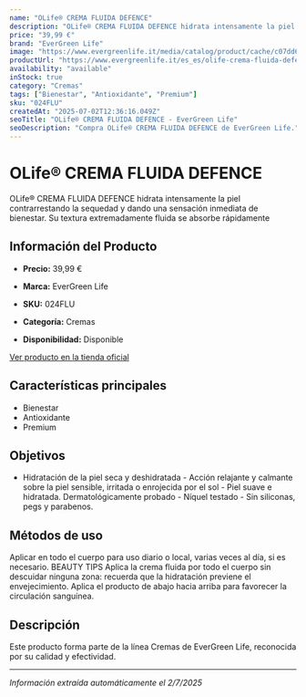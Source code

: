 ```yaml
---
name: "OLife® CREMA FLUIDA DEFENCE"
description: "OLife® CREMA FLUIDA DEFENCE hidrata intensamente la piel contrarrestando la sequedad y dando una sensación inmediata de bienestar. Su textura extremadamente fluida se absorbe rápidamente"
price: "39,99 €"
brand: "EverGreen Life"
image: "https://www.evergreenlife.it/media/catalog/product/cache/c07dd61d864357977e19899508bed4cf/s/k/sku-024flu.png"
productUrl: "https://www.evergreenlife.it/es_es/olife-crema-fluida-defence.html"
availability: "available"
inStock: true
category: "Cremas"
tags: ["Bienestar", "Antioxidante", "Premium"]
sku: "024FLU"
createdAt: "2025-07-02T12:36:16.049Z"
seoTitle: "OLife® CREMA FLUIDA DEFENCE - EverGreen Life"
seoDescription: "Compra OLife® CREMA FLUIDA DEFENCE de EverGreen Life."
---
```


# OLife® CREMA FLUIDA DEFENCE

OLife® CREMA FLUIDA DEFENCE hidrata intensamente la piel contrarrestando la sequedad y dando una sensación inmediata de bienestar. Su textura extremadamente fluida se absorbe rápidamente

## Información del Producto

- **Precio:** 39,99 €
- **Marca:** EverGreen Life
- **SKU:** 024FLU
- **Categoría:** Cremas

- **Disponibilidad:** Disponible

[Ver producto en la tienda oficial](https://www.evergreenlife.it/es_es/olife-crema-fluida-defence.html)

## Características principales

- Bienestar
- Antioxidante
- Premium


## Objetivos

- Hidratación de la piel seca y deshidratada - Acción relajante y calmante sobre la piel sensible, irritada o enrojecida por el sol - Piel suave e hidratada. Dermatológicamente probado - Níquel testado - Sin siliconas, pegs y parabenos.


## Métodos de uso

Aplicar en todo el cuerpo para uso diario o local, varias veces al día, si es necesario. BEAUTY TIPS Aplica la crema fluida por todo el cuerpo sin descuidar ninguna zona: recuerda que la hidratación previene el envejecimiento. Aplica el producto de abajo hacia arriba para favorecer la circulación sanguínea.


## Descripción

Este producto forma parte de la línea Cremas de EverGreen Life, reconocida por su calidad y efectividad.

---

*Información extraída automáticamente el 2/7/2025*

